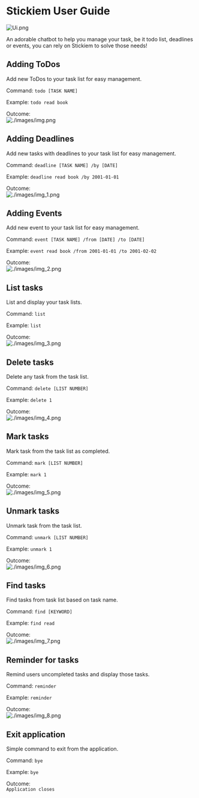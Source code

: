 # Stickiem User Guide

![Ui.png](Ui.png)

An adorable chatbot to help you manage your task, be it todo list, deadlines or events, you can rely on Stickiem to solve those needs!

## Adding ToDos
Add new ToDos to your task list for easy management.

Command: `todo [TASK NAME]`

Example: `todo read book`

Outcome:\
![./images/img.png](./images/img.png)

## Adding Deadlines
Add new tasks with deadlines to your task list for easy management.

Command: `deadline [TASK NAME] /by [DATE]`

Example: `deadline read book /by 2001-01-01`

Outcome:\
![./images/img_1.png](./images/img_1.png)

## Adding Events
Add new event to your task list for easy management.

Command: `event [TASK NAME] /from [DATE] /to [DATE]`

Example: `event read book /from 2001-01-01 /to 2001-02-02`

Outcome:\
![./images/img_2.png](./images/img_2.png)

## List tasks
List and display your task lists.

Command: `list`

Example: `list`

Outcome:\
![./images/img_3.png](./images/img_3.png)

## Delete tasks
Delete any task from the task list.

Command: `delete [LIST NUMBER]`

Example: `delete 1`

Outcome:\
![./images/img_4.png](./images/img_4.png)

## Mark tasks
Mark task from the task list as completed.

Command: `mark [LIST NUMBER]`

Example: `mark 1`

Outcome:\
![./images/img_5.png](./images/img_5.png)

## Unmark tasks
Unmark task from the task list.

Command: `unmark [LIST NUMBER]`

Example: `unmark 1`

Outcome:\
![./images/img_6.png](./images/img_6.png)

## Find tasks
Find tasks from task list based on task name.

Command: `find [KEYWORD]`

Example: `find read`

Outcome:\
![./images/img_7.png](./images/img_7.png)

## Reminder for tasks
Remind users uncompleted tasks and display those tasks.

Command: `reminder`

Example: `reminder`

Outcome:\
![./images/img_8.png](./images/img_8.png)

## Exit application
Simple command to exit from the application.

Command: `bye`

Example: `bye`

Outcome:\
``Application closes``


